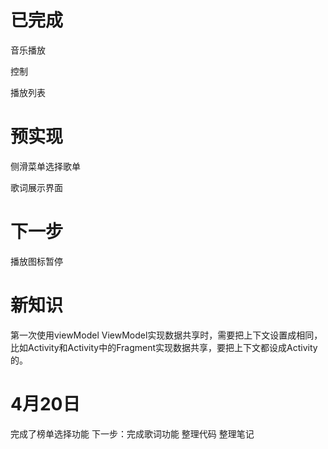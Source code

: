 # 已完成

音乐播放

控制

播放列表



# 预实现

侧滑菜单选择歌单

歌词展示界面



# 下一步

播放图标暂停

# 新知识
第一次使用viewModel
ViewModel实现数据共享时，需要把上下文设置成相同，比如Activity和Activity中的Fragment实现数据共享，要把上下文都设成Activity的。

# 4月20日
完成了榜单选择功能
下一步：完成歌词功能
整理代码
整理笔记
